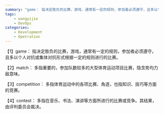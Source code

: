 ```yaml
---
summary: "game： 指决定胜负的比赛，游戏，通常有一定的规则，参加者必须遵守，且多以个人对抗或集体对抗形式根据一定的规则进行的比赛。"
tags:
    - wangyijie
    - DevOps
categories:
    - Development
    - Opetration
---
```

【1】game： 指决定胜负的比赛，游戏，通常有一定的规则，参加者必须遵守，且多以个人对抗或集体对抗形式根据一定的规则进行的比赛。

【2】match： 多指重要的，参加队数较多的大型体育运动项目比赛，隐含势均力敌意味。

【3】competition： 多指体育运动中的各项比赛、角逐，也指知识、技巧等方面的竞赛。

【4】contest： 多指在音乐、书法、演讲等方面所进行的比赛或竞争。其结果，由评判委员会裁决。
